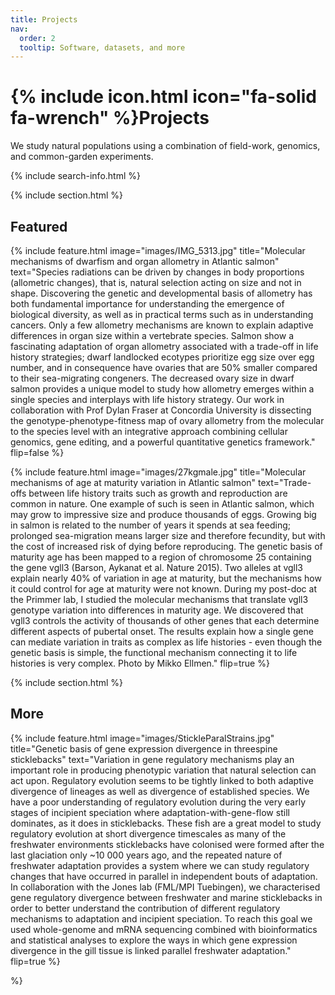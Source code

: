 ```yaml
---
title: Projects
nav:
  order: 2
  tooltip: Software, datasets, and more
---
```


# {% include icon.html icon="fa-solid fa-wrench" %}Projects

We study natural populations using a combination of field-work, genomics, and common-garden experiments. 

{% include search-info.html %}

{% include section.html %}

## Featured

{%
  include feature.html
  image="images/IMG_5313.jpg"
  title="Molecular mechanisms of dwarfism and organ allometry in Atlantic salmon"
  text="Species radiations can be driven by changes in body proportions (allometric changes), that is, natural selection acting on size and not in shape. Discovering the genetic and developmental basis of allometry has both fundamental importance for understanding the emergence of biological diversity, as well as in practical terms such as in understanding cancers. Only a few allometry mechanisms are known to explain adaptive differences in organ size within a vertebrate species. Salmon show a fascinating adaptation of organ allometry associated with a trade-off in life history strategies; dwarf landlocked ecotypes prioritize egg size over egg number, and in consequence have ovaries that are 50% smaller compared to their sea-migrating congeners. The decreased ovary size in dwarf salmon provides a unique model to study how allometry emerges within a single species and interplays with life history strategy. Our work in collaboration with Prof Dylan Fraser at Concordia University is dissecting the genotype-phenotype-fitness map of ovary allometry from the molecular to the species level with an integrative approach combining cellular genomics, gene editing, and a powerful quantitative genetics framework."
  flip=false
%}

{%
  include feature.html
  image="images/27kgmale.jpg"
  title="Molecular mechanisms of age at maturity variation in Atlantic salmon"
  text="Trade-offs between life history traits such as growth and reproduction are common in nature. One example of such is seen in Atlantic salmon, which may grow to impressive size and produce thousands of eggs. Growing big in salmon is related to the number of years it spends at sea feeding; prolonged sea-migration means larger size and therefore fecundity, but with the cost of increased risk of dying before reproducing. The genetic basis of maturity age has been mapped to a region of chromosome 25 containing the gene vgll3 (Barson, Aykanat et al. Nature 2015). Two alleles at vgll3 explain nearly 40% of variation in age at maturity, but the mechanisms how it could control for age at maturity were not known. During my post-doc at the Primmer lab, I studied the molecular mechanisms that translate vgll3 genotype variation into differences in maturity age. We discovered that vgll3 controls the activity of thousands of other genes that each determine different aspects of pubertal onset. The results explain how a single gene can mediate variation in traits as complex as life histories - even though the genetic basis is simple, the functional mechanism connecting it to life histories is very complex. Photo by Mikko Ellmen."
  flip=true
%}

{% include section.html %}

## More

{%
  include feature.html
  image="images/StickleParalStrains.jpg"
  title="Genetic basis of gene expression divergence in threespine sticklebacks"
  text="Variation in gene regulatory mechanisms play an important role in producing phenotypic variation that natural selection can act upon. Regulatory evolution seems to be tightly linked to both adaptive divergence of lineages as well as divergence of established species. We have a poor understanding of regulatory evolution during the very early stages of incipient speciation where adaptation-with-gene-flow still dominates, as it does in sticklebacks. These fish are a great model to study regulatory evolution at short divergence timescales as many of the freshwater environments sticklebacks have colonised were formed after the last glaciation only ~10 000 years ago, and the repeated nature of freshwater adaptation provides a system where we can study regulatory changes that have occurred in parallel in independent bouts of adaptation. In collaboration with the Jones lab (FML/MPI Tuebingen), we characterised gene regulatory divergence between freshwater and marine sticklebacks in order to better understand the contribution of different regulatory mechanisms to adaptation and incipient speciation. To reach this goal we used whole-genome and mRNA sequencing combined with bioinformatics and statistical analyses to explore the ways in which gene expression divergence in the gill tissue is linked parallel freshwater adaptation."
  flip=true
%}

%}
